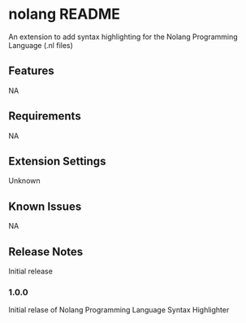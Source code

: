 # nolang README

An extension to add syntax highlighting for the Nolang Programming Language (.nl files)

## Features

NA

## Requirements

NA

## Extension Settings

Unknown

## Known Issues

NA

## Release Notes

Initial release

### 1.0.0

Initial relase of Nolang Programming Language Syntax Highlighter


